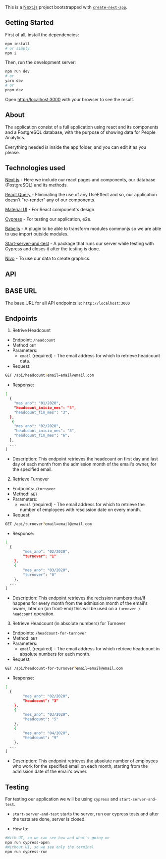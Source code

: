 This is a [Next.js](https://nextjs.org/) project bootstrapped with [`create-next-app`](https://github.com/vercel/next.js/tree/canary/packages/create-next-app).

## Getting Started

First of all, install the dependencies:

```bash
npm install
# or simply
npm i
```

Then, run the development server:

```bash
npm run dev
# or
yarn dev
# or
pnpm dev
```

Open [http://localhost:3000](http://localhost:3000) with your browser to see the result.

## About

The application consist of a full application using react and its components and a PostgreSQL database, with the purpose of showing data for People Analytics.

Everything needed is inside the app folder, and you can edit it as you please.

## Technologies used

[Next.js](https://nextjs.org) - Here we include our react pages and components, our database (PostgreSQL) and its methods.

[React Query](https://tanstack.com/query/latest/docs/react/overview) - Eliminating the use of any UseEffect and so, our application doesn't "re-render" any of our components.

[Material UI](https://mui.com/material-ui/getting-started/) - For React component's design.

[Cypress](https://www.cypress.io/) - For testing our application, e2e.

[Babeljs](https://babeljs.io/docs/babel-plugin-transform-modules-commonjs) - A plugin to be able to transform modules commonjs so we are able to use import outside modules.

[Start-server-and-test](https://github.com/bahmutov/start-server-and-test) - A package that runs our server while testing with Cypress and closes it after the testing is done.

[Nivo](https://nivo.rocks/) - To use our data to create graphics.


## API

## BASE URL

The base URL for all API endpoints is: `http://localhost:3000`

## Endpoints

1. Retrive Headcount

+ Endpoint: `/headcount`
+ Method `GET`
+ Parameters:
  + `email` (required) - The email address for which to retrieve headcount data.
+ Request:
```bash
GET /api/headcount?email=email@email.com
```
+ Response:
```bash
[
  {
    "mes_ano": "01/2020",
    "headcount_inicio_mes": "4",
    "headcount_fim_mes": "3",
  },
   {
    "mes_ano": "02/2020",
    "headcount_inicio_mes": "3",
    "headcount_fim_mes": "6",
  },
  ...
]
```
+ Description: This endpoint retrieves the headcount on first day and last day of each month from the admission month of the email's owner, for the specified email.

2. Retrieve Turnover

+ Endpoints: `/turnover`
+ Method: `GET`
+ Parameters:
  + `email` (required) - The email address for which to retrieve the number of employees with rescission date on every month.
+ Request:
```bash
GET /api/turnover?email=email@email.com
```
+ Response:
```bash
[
  {
		"mes_ano": "02/2020",
		"turnover": "1"
	},
	{
		"mes_ano": "03/2020",
		"turnover": "0"
	},
  ...
]
```
+ Description: This endpoint retrieves the recission numbers that/if happens for every month from the admission month of the email's owner, later on (on front-end) this will be used on a `turnover / headcount` operation.

3. Retrieve Headcount (in absolute numbers) for Turnover

+ Endpoints: `/headcount-for-turnover`
+ Method: `GET`
+ Parameters:
  + `email` (required) - The email address for which retrieve headcount in absolute numbers for each month.
+ Request:
```bash
GET /api/headcount-for-turnover?email=email@email.com
```
+ Response:
```bash
[
  {
		"mes_ano": "02/2020",
		"headcount": "3"
	},
	{
		"mes_ano": "03/2020",
		"headcount": "5"
	},
	{
		"mes_ano": "04/2020",
		"headcount": "9"
	},
  ...
]
```
+ Description: This endpoint retrieves the absolute number of employees who work for the specified email on each month, starting from the admission date of the email's owner.

## Testing

For testing our application we will be using `cypress` and `start-server-and-test`.

+ `start-server-and-test` starts the server, run our cypress tests and after the tests are done, server is closed.

+ How to:
```bash
#With UI, so we can see how and what's going on
npm run cypress-open
#Without UI, so we see only the terminal
npm run cypress-run
```